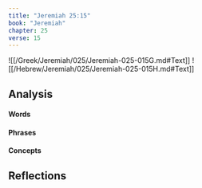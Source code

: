 ```yaml
---
title: "Jeremiah 25:15"
book: "Jeremiah"
chapter: 25
verse: 15
---
```

![[/Greek/Jeremiah/025/Jeremiah-025-015G.md#Text]]
![[/Hebrew/Jeremiah/025/Jeremiah-025-015H.md#Text]]

## Analysis

#### Words

#### Phrases

#### Concepts

## Reflections
